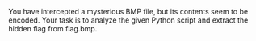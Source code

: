 You have intercepted a mysterious BMP file, but its contents seem to be encoded. Your task is to analyze the given Python script and extract the hidden flag from flag.bmp.
